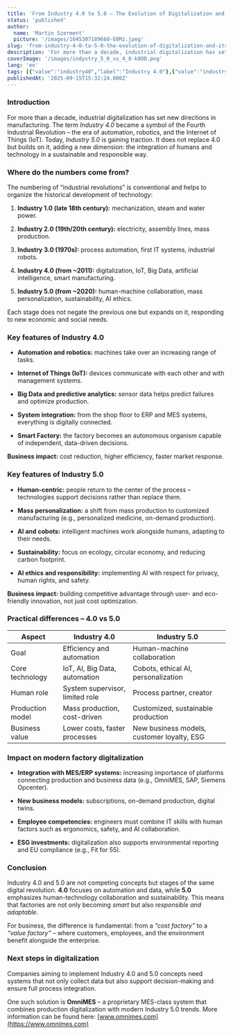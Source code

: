 ```yaml
---
title: 'From Industry 4.0 to 5.0 – The Evolution of Digitalization and Its Impact on Modern Factories'
status: 'published'
author:
  name: 'Martin Szerment'
  picture: '/images/1645307189660-E0Mz.jpeg'
slug: 'from-industry-4-0-to-5-0-the-evolution-of-digitalization-and-its-impact-on-modern-factories'
description: 'For more than a decade, industrial digitalization has set new directions in manufacturing. The term Industry 4.0 became a symbol of the Fourth Industrial Revolution – the era of automation, robotics, and the Internet of Things (IoT). Today, Industry 5.0 is gaining traction. It does not replace 4.0 but builds on it, adding a new dimension: the integration of humans and technology in a sustainable and responsible way.'
coverImage: '/images/indystry_5_0_vs_4_0-k0OD.png'
lang: 'en'
tags: [{"value":"industry40","label":"Industry 4.0"},{"value":"industry50","label":"Industry 5.0"},{"value":"AI","label":"AI"}]
publishedAt: '2025-09-15T15:32:24.000Z'
---
```


### Introduction

For more than a decade, industrial digitalization has set new directions in manufacturing. The term *Industry 4.0* became a symbol of the Fourth Industrial Revolution – the era of automation, robotics, and the Internet of Things (IoT). Today, *Industry 5.0* is gaining traction. It does not replace 4.0 but builds on it, adding a new dimension: the integration of humans and technology in a sustainable and responsible way.

### Where do the numbers come from?

The numbering of “industrial revolutions” is conventional and helps to organize the historical development of technology:

1. **Industry 1.0 (late 18th century):** mechanization, steam and water power.

2. **Industry 2.0 (19th/20th century):** electricity, assembly lines, mass production.

3. **Industry 3.0 (1970s):** process automation, first IT systems, industrial robots.

4. **Industry 4.0 (from \~2011):** digitalization, IoT, Big Data, artificial intelligence, smart manufacturing.

5. **Industry 5.0 (from \~2020):** human-machine collaboration, mass personalization, sustainability, AI ethics.

Each stage does not negate the previous one but expands on it, responding to new economic and social needs.

### Key features of Industry 4.0

- **Automation and robotics:** machines take over an increasing range of tasks.

- **Internet of Things (IoT):** devices communicate with each other and with management systems.

- **Big Data and predictive analytics:** sensor data helps predict failures and optimize production.

- **System integration:** from the shop floor to ERP and MES systems, everything is digitally connected.

- **Smart Factory:** the factory becomes an autonomous organism capable of independent, data-driven decisions.

**Business impact:** cost reduction, higher efficiency, faster market response.

### Key features of Industry 5.0

- **Human-centric:** people return to the center of the process – technologies support decisions rather than replace them.

- **Mass personalization:** a shift from mass production to customized manufacturing (e.g., personalized medicine, on-demand production).

- **AI and cobots:** intelligent machines work alongside humans, adapting to their needs.

- **Sustainability:** focus on ecology, circular economy, and reducing carbon footprint.

- **AI ethics and responsibility:** implementing AI with respect for privacy, human rights, and safety.

**Business impact:** building competitive advantage through user- and eco-friendly innovation, not just cost optimization.

### Practical differences – 4.0 vs 5.0

| **Aspect** | **Industry 4.0** | **Industry 5.0** |
| --- | --- | --- |
| Goal | Efficiency and automation | Human-machine collaboration |
| Core technology | IoT, AI, Big Data, automation | Cobots, ethical AI, personalization |
| Human role | System supervisor, limited role | Process partner, creator |
| Production model | Mass production, cost-driven | Customized, sustainable production |
| Business value | Lower costs, faster processes | New business models, customer loyalty, ESG |

### Impact on modern factory digitalization

- **Integration with MES/ERP systems:** increasing importance of platforms connecting production and business data (e.g., OmniMES, SAP, Siemens Opcenter).

- **New business models:** subscriptions, on-demand production, digital twins.

- **Employee competencies:** engineers must combine IT skills with human factors such as ergonomics, safety, and AI collaboration.

- **ESG investments:** digitalization also supports environmental reporting and EU compliance (e.g., Fit for 55).

### Conclusion

Industry 4.0 and 5.0 are not competing concepts but stages of the same digital revolution. **4.0** focuses on automation and data, while **5.0** emphasizes human-technology collaboration and sustainability. This means that factories are not only becoming *smart* but also *responsible and adaptable*.

For business, the difference is fundamental: from a *“cost factory”* to a *“value factory”* – where customers, employees, and the environment benefit alongside the enterprise.

### Next steps in digitalization

Companies aiming to implement Industry 4.0 and 5.0 concepts need systems that not only collect data but also support decision-making and ensure full process integration.

One such solution is **OmniMES** – a proprietary MES-class system that combines production digitalization with modern Industry 5.0 trends. More information can be found here: [www.omnimes.com](https://www.omnimes.com)